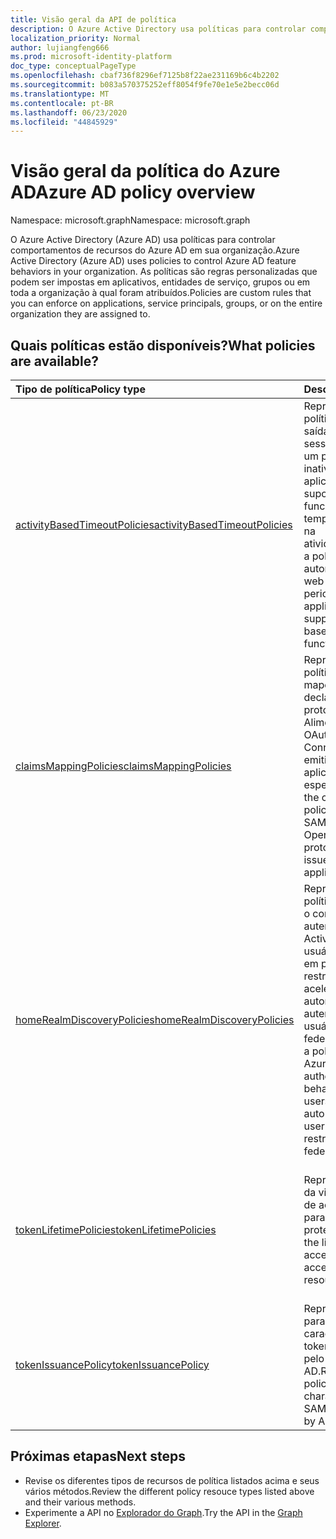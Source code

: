 ```yaml
---
title: Visão geral da API de política
description: O Azure Active Directory usa políticas para controlar comportamentos de recursos do Azure AD em sua organização.
localization_priority: Normal
author: lujiangfeng666
ms.prod: microsoft-identity-platform
doc_type: conceptualPageType
ms.openlocfilehash: cbaf736f8296ef7125b8f22ae231169b6c4b2202
ms.sourcegitcommit: b083a570375252eff8054f9fe70e1e5e2becc06d
ms.translationtype: MT
ms.contentlocale: pt-BR
ms.lasthandoff: 06/23/2020
ms.locfileid: "44845929"
---
```

# <a name="azure-ad-policy-overview"></a><span data-ttu-id="fd224-103">Visão geral da política do Azure AD</span><span class="sxs-lookup"><span data-stu-id="fd224-103">Azure AD policy overview</span></span>

<span data-ttu-id="fd224-104">Namespace: microsoft.graph</span><span class="sxs-lookup"><span data-stu-id="fd224-104">Namespace: microsoft.graph</span></span>



<span data-ttu-id="fd224-105">O Azure Active Directory (Azure AD) usa políticas para controlar comportamentos de recursos do Azure AD em sua organização.</span><span class="sxs-lookup"><span data-stu-id="fd224-105">Azure Active Directory (Azure AD) uses policies to control Azure AD feature behaviors in your organization.</span></span> <span data-ttu-id="fd224-106">As políticas são regras personalizadas que podem ser impostas em aplicativos, entidades de serviço, grupos ou em toda a organização à qual foram atribuídos.</span><span class="sxs-lookup"><span data-stu-id="fd224-106">Policies are custom rules that you can enforce on applications, service principals, groups, or on the entire organization they are assigned to.</span></span>

## <a name="what-policies-are-available"></a><span data-ttu-id="fd224-107">Quais políticas estão disponíveis?</span><span class="sxs-lookup"><span data-stu-id="fd224-107">What policies are available?</span></span>

| <span data-ttu-id="fd224-108">Tipo de política</span><span class="sxs-lookup"><span data-stu-id="fd224-108">Policy type</span></span>       | <span data-ttu-id="fd224-109">Descrição</span><span class="sxs-lookup"><span data-stu-id="fd224-109">Description</span></span> | <span data-ttu-id="fd224-110">Exemplos</span><span class="sxs-lookup"><span data-stu-id="fd224-110">Examples</span></span> |
|:-------------|:------------|:------------|
|[<span data-ttu-id="fd224-111">activityBasedTimeoutPolicies</span><span class="sxs-lookup"><span data-stu-id="fd224-111">activityBasedTimeoutPolicies</span></span>](activityBasedTimeoutPolicy.md)| <span data-ttu-id="fd224-112">Representa uma política que controla a saída automática para sessões da Web após um período de inatividade, para aplicativos que dão suporte à funcionalidade de tempo limite baseada na atividade.</span><span class="sxs-lookup"><span data-stu-id="fd224-112">Represents a policy that controls automatic sign-out for web sessions after a period of inactivity, for applications that support activity-based timeout functionality.</span></span>| <span data-ttu-id="fd224-113">Configure o portal do Azure para ter um tempo limite de inatividade de 15 minutos.</span><span class="sxs-lookup"><span data-stu-id="fd224-113">Configure the Azure portal to have an inactivity timeout of 15 minutes.</span></span> |
|[<span data-ttu-id="fd224-114">claimsMappingPolicies</span><span class="sxs-lookup"><span data-stu-id="fd224-114">claimsMappingPolicies</span></span>](claimsMappingPolicy.md)| <span data-ttu-id="fd224-115">Representa as políticas de mapeamento de declaração para protocolos WS-Alimentad, SAML, OAuth 2,0 e OpenID Connect, para tokens emitidos para um aplicativo específico.</span><span class="sxs-lookup"><span data-stu-id="fd224-115">Represents the claim-mapping policies for WS-Fed, SAML, OAuth 2.0, and OpenID Connect protocols, for tokens issued to a specific application.</span></span> | <span data-ttu-id="fd224-116">Crie e atribua uma política para omitir as declarações básicas de tokens emitidos para uma entidade de serviço.</span><span class="sxs-lookup"><span data-stu-id="fd224-116">Create and assign a policy to omit the basic claims from tokens issued to a service principal.</span></span> |
|[<span data-ttu-id="fd224-117">homeRealmDiscoveryPolicies</span><span class="sxs-lookup"><span data-stu-id="fd224-117">homeRealmDiscoveryPolicies</span></span>](homeRealmDiscoveryPolicy.md)| <span data-ttu-id="fd224-118">Representa uma política para controlar o comportamento de autenticação do Azure Active Directory para usuários federados, em particular para as restrições de aceleração automática e autenticação de usuário em domínios federados.</span><span class="sxs-lookup"><span data-stu-id="fd224-118">Represents a policy to control Azure Active Directory authentication behavior for federated users, in particular for auto-acceleration and user authentication restrictions in federated domains.</span></span>| <span data-ttu-id="fd224-119">Configure todos os usuários para ignorar a descoberta de realm inicial e ser roteado diretamente para o ADFS para autenticação.</span><span class="sxs-lookup"><span data-stu-id="fd224-119">Configure all users to skip home realm discovery and be routed directly to ADFS for authentication.</span></span> |
|[<span data-ttu-id="fd224-120">tokenLifetimePolicies</span><span class="sxs-lookup"><span data-stu-id="fd224-120">tokenLifetimePolicies</span></span>](tokenlifetimepolicy.md)|<span data-ttu-id="fd224-121">Representa a duração da vida útil dos tokens de acesso usados para acessar recursos protegidos.</span><span class="sxs-lookup"><span data-stu-id="fd224-121">Represents the lifetime duration of access tokens used to access protected resources.</span></span>| <span data-ttu-id="fd224-122">Configure um aplicativo especialmente confidencial com uma vida útil mais curta do que o token padrão.</span><span class="sxs-lookup"><span data-stu-id="fd224-122">Configure a particularly sensitive application with a shorter than default token lifetime.</span></span>|
|[<span data-ttu-id="fd224-123">tokenIssuancePolicy</span><span class="sxs-lookup"><span data-stu-id="fd224-123">tokenIssuancePolicy</span></span>](tokenIssuancePolicy.md)|<span data-ttu-id="fd224-124">Representa a política para especificar as características dos tokens SAML emitidos pelo Azure AD.</span><span class="sxs-lookup"><span data-stu-id="fd224-124">Represents the policy to specify the characteristics of SAML tokens issued by Azure AD.</span></span>| <span data-ttu-id="fd224-125">Configure o algoritmo de assinatura ou a versão token SAML a ser usado para emitir o token SAML.</span><span class="sxs-lookup"><span data-stu-id="fd224-125">Configure the signing algorithm or SAML token version to be used to issue the SAML token.</span></span>

## <a name="next-steps"></a><span data-ttu-id="fd224-126">Próximas etapas</span><span class="sxs-lookup"><span data-stu-id="fd224-126">Next steps</span></span>

* <span data-ttu-id="fd224-127">Revise os diferentes tipos de recursos de política listados acima e seus vários métodos.</span><span class="sxs-lookup"><span data-stu-id="fd224-127">Review the different policy resouce types listed above and their various methods.</span></span>
* <span data-ttu-id="fd224-128">Experimente a API no [Explorador do Graph](https://developer.microsoft.com/graph/graph-explorer).</span><span class="sxs-lookup"><span data-stu-id="fd224-128">Try the API in the [Graph Explorer](https://developer.microsoft.com/graph/graph-explorer).</span></span>
